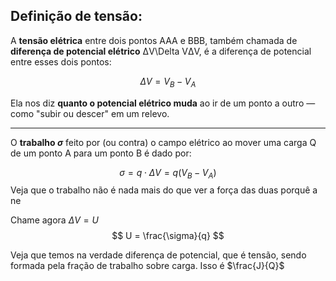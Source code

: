 
## Definição de tensão:

A **tensão elétrica** entre dois pontos AAA e BBB, também chamada de **diferença de potencial elétrico** ΔV\Delta VΔV, é a diferença de potencial entre esses dois pontos:

$$
\Delta V = V_B - V_A
$$

Ela nos diz **quanto o potencial elétrico muda** ao ir de um ponto a outro — como "subir ou descer" em um relevo.

---
O **trabalho $\sigma$** feito por (ou contra) o campo elétrico ao mover uma carga Q de um ponto A para um ponto B é dado por:

$$
\sigma = q \cdot \Delta V = q(V_B - V_A)
$$
Veja que o trabalho não é nada mais do que ver a força das duas porquê a ne

Chame agora $\Delta V = U$
$$
U = \frac{\sigma}{q}
$$

Veja que temos na verdade diferença de potencial, que é tensão, sendo formada pela fração de trabalho sobre carga. Isso é $\frac{J}{Q}$ 

